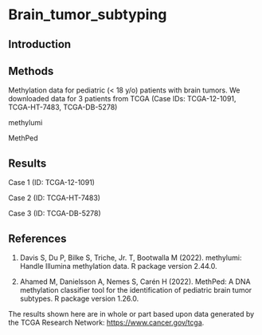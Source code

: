 # Brain_tumor_subtyping

## Introduction

## Methods

Methylation data for pediatric (< 18 y/o) patients with brain tumors. We downloaded data for 3 patients from TCGA (Case IDs: TCGA-12-1091, TCGA-HT-7483, TCGA-DB-5278)

methylumi

MethPed

## Results

Case 1 (ID: TCGA-12-1091)

Case 2 (ID: TCGA-HT-7483)

Case 3 (ID: TCGA-DB-5278)

## References

1. Davis S, Du P, Bilke S, Triche, Jr. T, Bootwalla M (2022). methylumi: Handle Illumina methylation data. R package version 2.44.0.

2. Ahamed M, Danielsson A, Nemes S, Carén H (2022). MethPed: A DNA methylation classifier tool for the identification of pediatric brain tumor subtypes. R package version 1.26.0.

The results shown here are in whole or part based upon data generated by the TCGA Research Network: https://www.cancer.gov/tcga.
